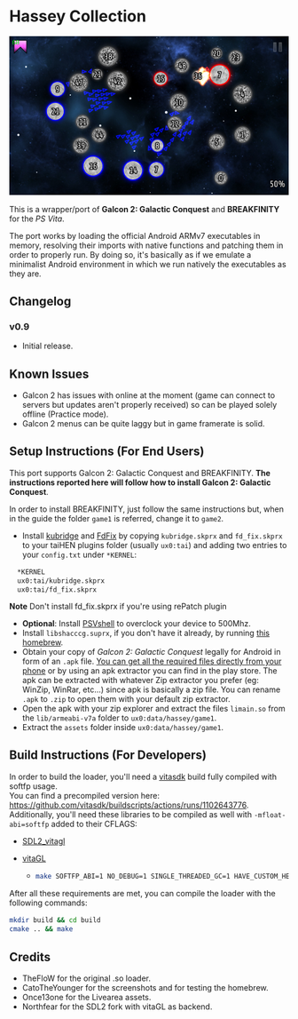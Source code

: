 # Hassey Collection

<p align="center"><img src="./screenshots/game.png"></p>

This is a wrapper/port of <b>Galcon 2: Galactic Conquest</b> and <b>BREAKFINITY</b> for the *PS Vita*.

The port works by loading the official Android ARMv7 executables in memory, resolving their imports with native functions and patching them in order to properly run.
By doing so, it's basically as if we emulate a minimalist Android environment in which we run natively the executables as they are.

## Changelog

### v0.9

- Initial release.

## Known Issues

- Galcon 2 has issues with online at the moment (game can connect to servers but updates aren't properly received) so can be played solely offline (Practice mode).
- Galcon 2 menus can be quite laggy but in game framerate is solid.

## Setup Instructions (For End Users)

This port supports Galcon 2: Galactic Conquest and BREAKFINITY. <b>The instructions reported here will follow how to install Galcon 2: Galactic Conquest</b>.

In order to install BREAKFINITY, just follow the same instructions but, when in the guide the folder `game1` is referred, change it to `game2`.

- Install [kubridge](https://github.com/bythos14/kubridge/releases/) and [FdFix](https://github.com/TheOfficialFloW/FdFix/releases/) by copying `kubridge.skprx` and `fd_fix.skprx` to your taiHEN plugins folder (usually `ux0:tai`) and adding two entries to your `config.txt` under `*KERNEL`:
  
```
  *KERNEL
  ux0:tai/kubridge.skprx
  ux0:tai/fd_fix.skprx
```

**Note** Don't install fd_fix.skprx if you're using rePatch plugin

- **Optional**: Install [PSVshell](https://github.com/Electry/PSVshell/releases) to overclock your device to 500Mhz.
- Install `libshacccg.suprx`, if you don't have it already, by running [this homebrew](https://vitadb.rinnegatamante.it/#/info/997).
- Obtain your copy of *Galcon 2: Galactic Conquest* legally for Android in form of an `.apk` file. [You can get all the required files directly from your phone](https://stackoverflow.com/questions/11012976/how-do-i-get-the-apk-of-an-installed-app-without-root-access) or by using an apk extractor you can find in the play store. The apk can be extracted with whatever Zip extractor you prefer (eg: WinZip, WinRar, etc...) since apk is basically a zip file. You can rename `.apk` to `.zip` to open them with your default zip extractor.
- Open the apk with your zip explorer and extract the files `limain.so` from the `lib/armeabi-v7a` folder to `ux0:data/hassey/game1`.
- Extract the `assets` folder inside `ux0:data/hassey/game1`.

## Build Instructions (For Developers)

In order to build the loader, you'll need a [vitasdk](https://github.com/vitasdk) build fully compiled with softfp usage.  
You can find a precompiled version here: https://github.com/vitasdk/buildscripts/actions/runs/1102643776.  
Additionally, you'll need these libraries to be compiled as well with `-mfloat-abi=softfp` added to their CFLAGS:

- [SDL2_vitagl](https://github.com/Northfear/SDL/tree/vitagl)

- [vitaGL](https://github.com/Rinnegatamante/vitaGL)

  - ````bash
    make SOFTFP_ABI=1 NO_DEBUG=1 SINGLE_THREADED_GC=1 HAVE_CUSTOM_HEAP=1 install
    ````

After all these requirements are met, you can compile the loader with the following commands:

```bash
mkdir build && cd build
cmake .. && make
```

## Credits

- TheFloW for the original .so loader.
- CatoTheYounger for the screenshots and for testing the homebrew.
- Once13one for the Livearea assets.
- Northfear for the SDL2 fork with vitaGL as backend.
